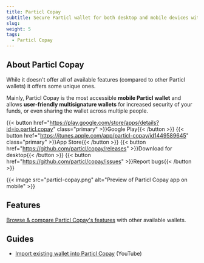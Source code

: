 ```yaml
---
title: Particl Copay
subtitle: Secure Particl wallet for both desktop and mobile devices with multi-sig support
slug:
weight: 5
tags:
  - Particl Copay
---
```


## About Particl Copay

While it doesn't offer all of available features (compared to other Particl wallets) it offers some unique ones.

Mainly, Particl Copay is the most accessible **mobile Particl wallet** and allows **user-friendly multisignature wallets** for increased security of your funds, or even sharing the wallet across multiple people.


{{< button href="https://play.google.com/store/apps/details?id=io.particl.copay" class="primary" >}}Google Play{{< /button >}}
{{< button href="https://itunes.apple.com/app/particl-copay/id1449589645" class="primary" >}}App Store{{< /button >}}
{{< button href="https://github.com/particl/copay/releases" >}}Download for desktop{{< /button >}}
{{< button href="https://github.com/particl/copay/issues" >}}Report bugs{{< /button >}}

{{< image src="particl-copay.png" alt="Preview of Particl Copay app on mobile" >}}


## Features

[Browse & compare Particl Copay's features](/learn/wallets/overview/#comparison) with other available wallets.


## Guides

  - [Import existing wallet into Particl Copay](https://www.youtube.com/watch?v=VQW9AKa29h8) (YouTube)